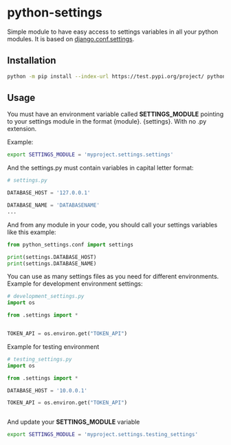 # python-settings
Simple module to have easy access to settings variables in all your python modules. It is based on 
 [django.conf.settings](https://github.com/django/django/blob/stable/1.11.x/django/conf/__init__.py#L58').
 
 ## Installation
 ```bash
 python -m pip install --index-url https://test.pypi.org/project/ python_settings==0.1.2
```
 ## Usage
 You must have an environment variable called **SETTINGS_MODULE** pointing to your settings module in the format {module}.
 {settings}. With no .py extension. 
 
 Example:
 ```bash
export SETTINGS_MODULE = 'myproject.settings.settings'
```

And the settings.py must contain variables in capital letter format:
```python
# settings.py

DATABASE_HOST = '127.0.0.1'

DATABASE_NAME = 'DATABASENAME'
...
```

 
 And from any module in your code, you should call your settings variables like this example:
 ```python
from python_settings.conf import settings 

print(settings.DATABASE_HOST)
print(settings.DATABASE_NAME)
``` 


You can use as many settings files as you need for different environments.
Example for development environment settings:
```python
# development_settings.py
import os

from .settings import *


TOKEN_API = os.environ.get("TOKEN_API")


```
 
 Example for testing environment
 ```python
# testing_settings.py
import os

from .settings import *

DATABASE_HOST = '10.0.0.1'

TOKEN_API = os.environ.get("TOKEN_API")



```

And update your **SETTINGS_MODULE** variable 
 ```bash
export SETTINGS_MODULE = 'myproject.settings.testing_settings'
```